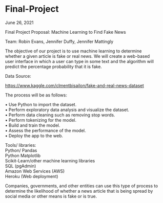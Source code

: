 # Final-Project

June 26, 2021

Final Project Proposal: 
Machine Learning to Find Fake News

Team: Robin Evans, Jennifer Duffy, Jennifer Mattingly


The objective of our project is to use machine learning to determine whether a given article is fake or real news. We will create a web-based user interface in which a user can type in some text and the algorithm will predict the percentage probability that it is fake.


Data Source:

https://www.kaggle.com/clmentbisailon/fake-and-real-news-dataset

  
The process will be as follows:<br>

•	Use Python to import the dataset.<br>
•	Perform exploratory data analysis and visualize the dataset.<br>
•	Perform data cleaning such as removing stop words.<br>
•	Perform tokenizing for the model.<br>
•	Build and train the model.<br>
•	Assess the performance of the model.<br>
•	Deploy the app to the web.<br>


Tools/ libraries:
<br>
Python/ Pandas<br>
Python Matplotlib<br>
Scikit-Learn/other machine learning libraries<br>
SQL (pgAdmin)<br>
Amazon Web Services (AWS)<br>
Heroku (Web deployment)<br>
	


Companies, governments, and other entities can use this type of process to determine the likelihood of whether a news article that is being spread by social media or other means is fake or is true.




